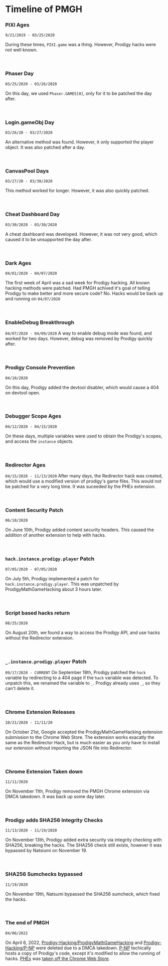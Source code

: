 # Timeline of PMGH


### PIXI Ages
`9/21/2019 - 03/25/2020`

During these times, `PIXI.game` was a thing. However, Prodigy hacks were not well known.
<br><br><br>



### Phaser Day
`03/25/2020 - 03/26/2020`
 
On this day, we used `Phaser.GAMES[0]`, only for it to be patched the day after.
<br><br><br>



### Login.gameObj Day
`03/26/20 - 03/27/2020`

An alternative method was found. However, it only supported the player object. It was also patched after a day.
<br><br><br>



### CanvasPool Days
`03/27/20 - 03/30/2020`

This method worked for longer. However, it was also quickly patched.
<br><br><br>

 

### Cheat Dashboard Day
`03/30/2020 - 03/30/2020`

A cheat dashboard was developed. However, it was not very good, which caused it to be unsupported the day after.
<br><br><br>
 


### Dark Ages
`04/01/2020 - 04/07/2020`

The first week of April was a sad week for Prodigy hacking. All known hacking methods were patched. Had PMGH achived it's goal of telling Prodigy to make better and more secure code? No. Hacks would be back up and running on `04/07/2020`
<br><br><br>
 
 

### EnableDebug Breakthrough
`04/07/2020 - 04/09/2020`
A way to enable debug mode was found, and worked for two days. However, debug was removed by Prodigy quickly after.
<br><br><br>



### Prodigy Console Prevention
`04/10/2020`

On this day, Prodigy added the devtool disabler, which would cause a 404 on devtool open.
<br><br><br>
 
 

### Debugger Scope Ages
`04/12/2020 - 04/15/2020`

On these days, multiple variables were used to obtain the Prodigy's scopes, and access the `instance` objects.
<br><br><br>
 


### Redirector Ages
`04/15/2020 - 11/13/2020`
After many days, the Redirector hack was created, which would use a modified version of prodigy's game files. This would not be patched for a very long time. It was suceeded by the PHEx extension.
<br><br><br>




### Content Security Patch
`06/10/2020`

On June 10th, Prodigy added content security headers. This caused the addition of another extension to help with hacks.
<br><br><br>
 


### `hack.instance.prodigy.player` Patch
`07/05/2020 - 07/05/2020`

On July 5th, Prodigy implemented a patch for `hack.instance.prodigy.player`. This was unpatched by ProdigyMathGameHacking about 3 hours later.
<br><br><br>
 

### Script based hacks return
`08/25/2020`

On August 20th, we found a way to access the Prodigy API, and use hacks without the Redirector extension.
<br><br><br>
 


### `_.instance.prodigy.player` Patch
`09/17/2020 - CURRENT`
On September 18th, Prodigy patched the `hack` variable by redirecting to a 404 page if the `hack` variable was detected. To unpatch this, we renamed the variable to `_`. Prodigy already uses `_`, so they can't delete it.
<br><br><br>
 


### Chrome Extension Releases
`10/21/2020 - 11/11/20`

On October 21st, Google accepted the ProdigyMathGameHacking extension submission to the Chrome Web Store. The extension works exacatly the same as the Redirector Hack, but is much easier as you only have to install our extension without importing the JSON file into Redirector.
<br><br><br>
 


### Chrome Extension Taken down
`11/11/2020`

On November 11th, Prodigy removed the PMGH Chrome extension via DMCA takedown. It was back up some day later.
<br><br><br>
 


### Prodigy adds SHA256 Integrity Checks
`11/13/2020 - 11/19/2020`

On November 13th, Prodigy added extra security via integrity checking with SHA256, breaking the hacks. The SHA256 check still exists, however it was bypassed by Natsiumi on November 19.
<br><br><br>



### SHA256 Sumchecks bypassed
`11/19/2020`

On November 19th, Natsumi bypassed the SHA256 sumcheck, which fixed the hacks.
<br><br><br>



### The end of PMGH
`04/06/2022`

On April 6, 2022, [Prodigy-Hacking/](https://github.com/Prodigy-Hacking)[ProdigyMathGameHacking](https://github.com/Prodigy-Hacking/ProdigyMathGameHacking) and [Prodigy-Hacking/](https://github.com/Prodigy-Hacking)[P-NP](https://github.com/Prodigy-Hacking/P-NP) were deleted due to a DMCA takedown. [P-NP](https://github.com/Prodigy-Hacking/P-NP) techically hosts a copy of Prodigy's code, except it's modified to allow the running of hacks. [PHEx](https://github.com/Prodigy-Hacking-2/ProdigyMathGameHacking/blob/master/PHEx/build/extension.zip) was [taken off the Chrome Web Store](https://chrome.google.com/webstore/detail/gjabpajagbgoifbkflgojeojmnlmioea).
<br><br><br>
